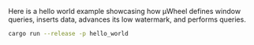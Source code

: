 Here is a hello world example showcasing how µWheel defines window queries, inserts data, advances its low watermark, and performs queries.

```sh
cargo run --release -p hello_world
```